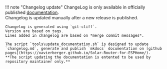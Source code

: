 !!! note "Changelog update"
    ChangeLog is only available in officially published [documentation](https://xavierberger.github.io/Solar-Router-for-ESPHome/changelog/).  
    Changelog is updated manually after a new release is published.

    Changelog is generated using `git-cliff`.  
    Version are based on tags.  
    Lines added in changelog are based on *merge commit messages*.

    The script `tools\update_documentation.sh` is designed to update `changelog.md`, generate and publish `mkdocs` documentation on [github pages](https://xavierberger.github.io/Solar-Router-for-ESPHome/).  
    **The script updating the documentation is entented to be used by repository maintainer only.**